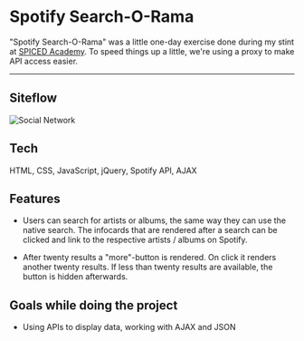 # Spotify Search-O-Rama

"Spotify Search-O-Rama" was a little one-day exercise done during my stint at [SPICED Academy](https://www.spiced.academy/program/full-stack-web-development/). To speed things up a little, we're using a proxy to make API access easier.

---

## Siteflow

![Social Network](siteflow.gif)

## Tech

HTML, CSS, JavaScript, jQuery, Spotify API, AJAX

## Features

-   Users can search for artists or albums, the same way they can use the native search. The infocards that are rendered after a search can be clicked and link to the respective artists / albums on Spotify.

-   After twenty results a "more"-button is rendered. On click it renders another twenty results. If less than twenty results are available, the button is hidden afterwards.

## Goals while doing the project

-   Using APIs to display data, working with AJAX and JSON
